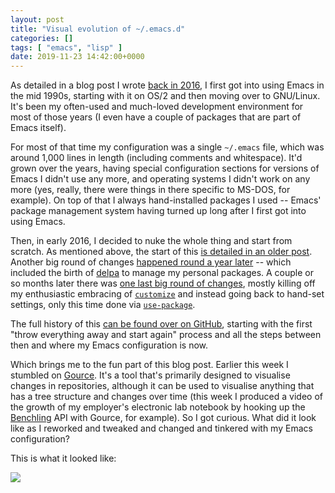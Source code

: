 ```yaml
---
layout: post
title: "Visual evolution of ~/.emacs.d"
categories: []
tags: [ "emacs", "lisp" ]
date: 2019-11-23 14:42:00+0000
---
```


As detailed in a blog post I wrote [back in
2016](/2016/05/26/starting_fresh_with_gnu_emacs.html), I first got into
using Emacs in the mid 1990s, starting with it on OS/2 and then moving over
to GNU/Linux. It's been my often-used and much-loved development environment
for most of those years (I even have a couple of packages that are part of
Emacs itself).

For most of that time my configuration was a single `~/.emacs` file, which
was around 1,000 lines in length (including comments and whitespace). It'd
grown over the years, having special configuration sections for versions of
Emacs I didn't use any more, and operating systems I didn't work on any more
(yes, really, there were things in there specific to MS-DOS, for example).
On top of that I always hand-installed packages I used -- Emacs' package
management system having turned up long after I first got into using Emacs.

Then, in early 2016, I decided to nuke the whole thing and start from
scratch. As mentioned above, the start of this [is detailed in an older
post](/2016/05/26/starting_fresh_with_gnu_emacs.html). Another big round of
changes [happened round a year
later](/2017/04/01/another_revamp_of_my_emacs_config.html) -- which included
the birth of [delpa](http://blog.davep.org/delpa/) to manage my personal
packages. A couple or so months later there was [one last big round of
changes](/2017/07/13/more_revamping_of_my_emacs_config.html), mostly killing
off my enthusiastic embracing of
[`customize`](https://www.gnu.org/software/emacs/manual/html_node/emacs/Easy-Customization.html#Easy-Customization)
and instead going back to hand-set settings, only this time done via
[`use-package`](https://github.com/jwiegley/use-package).

The full history of this [can be found over on
GitHub](https://github.com/davep/.emacs.d), starting with the first "throw
everything away and start again" process and all the steps between then and
where my Emacs configuration is now.

Which brings me to the fun part of this blog post. Earlier this week I
stumbled on [Gource](https://gource.io/). It's a tool that's primarily
designed to visualise changes in repositories, although it can be used to
visualise anything that has a tree structure and changes over time (this
week I produced a video of the growth of my employer's electronic lab
notebook by hooking up the [Benchling](https://www.benchling.com/) API with
Gource, for example). So I got curious. What did it look like as I reworked
and tweaked and changed and tinkered with my Emacs configuration?

This is what it looked like:

[![](https://img.youtube.com/vi/bH4G80aZgsM/0.jpg)](https://www.youtube.com/watch?v=bH4G80aZgsM)

[//]: # (2019-11-23-visual-evolution-of-emacs-config.md ends here)
